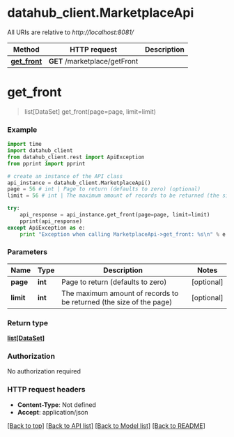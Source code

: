 # datahub_client.MarketplaceApi

All URIs are relative to *http://localhost:8081/*

Method | HTTP request | Description
------------- | ------------- | -------------
[**get_front**](MarketplaceApi.md#get_front) | **GET** /marketplace/getFront | 


# **get_front**
> list[DataSet] get_front(page=page, limit=limit)



### Example 
```python
import time
import datahub_client
from datahub_client.rest import ApiException
from pprint import pprint

# create an instance of the API class
api_instance = datahub_client.MarketplaceApi()
page = 56 # int | Page to return (defaults to zero) (optional)
limit = 56 # int | The maximum amount of records to be returned (the size of the page) (optional)

try: 
    api_response = api_instance.get_front(page=page, limit=limit)
    pprint(api_response)
except ApiException as e:
    print "Exception when calling MarketplaceApi->get_front: %s\n" % e
```

### Parameters

Name | Type | Description  | Notes
------------- | ------------- | ------------- | -------------
 **page** | **int**| Page to return (defaults to zero) | [optional] 
 **limit** | **int**| The maximum amount of records to be returned (the size of the page) | [optional] 

### Return type

[**list[DataSet]**](DataSet.md)

### Authorization

No authorization required

### HTTP request headers

 - **Content-Type**: Not defined
 - **Accept**: application/json

[[Back to top]](#) [[Back to API list]](../README.md#documentation-for-api-endpoints) [[Back to Model list]](../README.md#documentation-for-models) [[Back to README]](../README.md)

